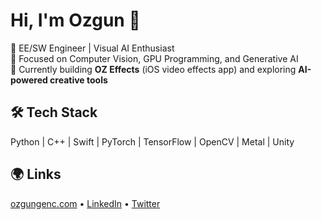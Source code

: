 # Hi, I'm Ozgun 👋

🔹 EE/SW Engineer |  Visual AI Enthusiast  
🔹 Focused on Computer Vision, GPU Programming, and Generative AI  
🔹 Currently building **OZ Effects** (iOS video effects app) and exploring **AI-powered creative tools**

## 🛠 Tech Stack
Python | C++ | Swift | PyTorch | TensorFlow | OpenCV | Metal | Unity

## 🌍 Links
[ozgungenc.com](https://ozgungenc.com) • [LinkedIn](https://www.linkedin.com/in/ozgungenc) • [Twitter](https://x.com/ozgun)

